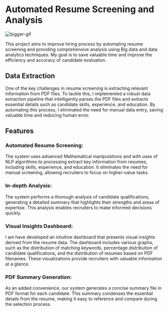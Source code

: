 # Automated Resume Screening and Analysis 

<!-- ![project_filterCV_github](https://github.com/Gunrh/Automated-Resume-Screening-and-Analysis/assets/95572023/0936654b-dbad-4868-bac6-58dadeaa13a1) -->
![bigger-gif](https://github.com/Gunrh/Automated-Resume-Screening-and-Analysis/assets/95572023/de95da1f-4f91-404f-87f5-ce07faa12bc1)

This project aims to improve hiring process by automating resume screening and providing comprehensive analysis using Big data and data analytics techniques. My goal is to save valuable time and improve the efficiency and accuracy of candidate evaluation.

## Data Extraction
One of the key challenges in resume screening is extracting relevant information from PDF files. To tackle this, I implemented a robust data extraction pipeline that intelligently parses the PDF files and extracts essential details such as candidate skills, experience, and education. By automating this process, I eliminated the need for manual data entry, saving valuable time and reducing human error.

## Features
### Automated Resume Screening: 
The system uses advanced Mathematical manipulations 
and with uses of NLP  algorithms to processing  extract key information from resumes, including skills, experience, and education. 
It eliminates the need for manual screening, allowing recruiters to focus on higher-value tasks.
### In-depth Analysis: 
The system performs a thorough analysis of candidate qualifications, 
generating a detailed summary that highlights their strengths and areas of expertise. 
This analysis enables recruiters to make informed decisions quickly.
### Visual Insights Dashboard: 
I am have developed an intuitive dashboard that presents visual insights derived from the resume data. The dashboard includes various graphs, such as the distribution of matching keywords, percentage distribution of candidate qualifications, and the distribution of resumes based on PDF filenames. These visualizations provide recruiters with valuable information at a glance. 

### PDF Summary Generation: 
As an added convenience, our system generates a concise summary file in PDF format for each candidate. This summary condenses the essential details from the resume, making it easy to reference and compare during the selection process.

